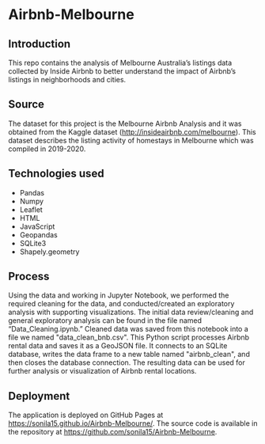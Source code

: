# Airbnb-Melbourne

## Introduction

This repo contains the analysis of Melbourne Australia’s listings data collected by Inside Airbnb to better understand the impact of Airbnb’s listings in neighborhoods and cities. 

## Source

The dataset for this project is the Melbourne Airbnb Analysis and it was obtained from the Kaggle dataset (http://insideairbnb.com/melbourne). This dataset describes the listing activity of homestays in Melbourne which was compiled in 2019-2020. 

## Technologies used

+ Pandas
+ Numpy
+ Leaflet
+ HTML
+ JavaScript
+ Geopandas
+ SQLite3
+ Shapely.geometry

## Process

Using the data and working in Jupyter Notebook, we performed the required cleaning for the data, and conducted/created an exploratory analysis with supporting visualizations. The initial data review/cleaning and general exploratory analysis can be found in the file named “Data_Cleaning.ipynb.” Cleaned data was saved from this notebook into a file we named "data_clean_bnb.csv". This Python script processes Airbnb rental data and saves it as a GeoJSON file. It connects to an SQLite database, writes the data frame to a new table named "airbnb_clean", and then closes the database connection. The resulting data can be used for further analysis or visualization of Airbnb rental locations. 

## Deployment

The application is deployed on GitHub Pages at https://sonila15.github.io/Airbnb-Melbourne/. The source code is available in the repository at https://github.com/sonila15/Airbnb-Melbourne.
